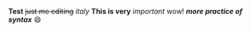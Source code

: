 **Test**
~~just me editing~~
*italy*
**This is very** _important_ wow!
***more practice of syntax*** 
😄
